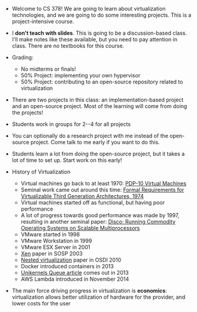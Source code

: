 * Welcome to CS 378! We are going to learn about virtualization
technologies, and we are going to do some interesting projects. This
is a project-intensive course.

* I **don't teach with slides**. This is going to be a
  discussion-based class. I'll make notes like these available, but
  you need to pay attention in class. There are no textbooks for this course.

* Grading:
    * No midterms or finals!
    * 50% Project: implementing your own hypervisor
    * 50% Project: contributing to an open-source repository related to virtualization
    
* There are two projects in this class: an implementation-based
  project and an open-source project. Most of the learning will come
  from doing the projects!

* Students work in groups for 2--4 for all projects    

* You can optionally do a research project with me instead of the
  open-source project. Come talk to me early if you want to do this.
    
* Students learn a lot from doing the open-source project, but it
  takes a lot of time to set up. Start work on this early!
    
* History of Virtualization
    * Virtual machines go back to at least 1970: [PDP-10 Virtual Machines](https://dl.acm.org/citation.cfm?id=803947)
    * Seminal work came out around this time: [Formal Requirements for Virtualizable Third Generation Architectures, 1974](https://profsandhu.com/cs6393_s14/popek-goldberg-1974.pdf)
    * Virtual machines started off as functional, but having poor performance
    * A lot of progress towards good performance was made by 1997, resulting in another seminal paper: [Disco: Running Commodity Operating Systems on Scalable Multiprocessors](https://research.cs.wisc.edu/areas/os/Qual/papers/disco.pdf)
    * VMware started in 1998
    * VMware Workstation in 1999
    * VMware ESX Server in 2001
    * [Xen](http://cse.iitd.ernet.in/~sbansal/csl862-virt/readings/2003-xensosp.pdf) paper in SOSP 2003
    * [Nested virtualization](https://www.usenix.org/legacy/event/osdi10/tech/full_papers/Ben-Yehuda.pdf) paper in OSDI 2010
    * Docker introduced containers in 2013
    * [Unikernels Queue article](https://www.seltzer.com/margo/teaching/CS508.19/papers/madhavapeddy13.pdf) comes out in 2013
    * AWS Lambda introduced in November 2014
    
* The main force driving progress in virtualization is **economics**: virtualization allows better utilization of hardware for the provider, and lower costs for the user
    
  
    
